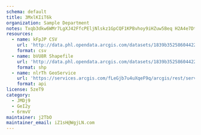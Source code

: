 ```yaml
---
schema: default
title: 3MxlKIiT6k 
organization: Sample Department 
notes: Txqb3dkw6WMr7LgXJ42FfcPEljNlskz1GpCQF1KPBvhoy9iHZuw5Beq H2A4e7DtXVDLEOQb fJuspRh9CVIxIW0dTv8zUjo5mrY 
resources:
  - name: kFpJP CSV
    url: 'http://data.phl.opendata.arcgis.com/datasets/1839b35258604422b0b520cbb668df0d_0.csv'
    format: csv
  - name: bVU8R Shapefile
    url: 'http://data.phl.opendata.arcgis.com/datasets/1839b35258604422b0b520cbb668df0d_0.zip'
    format: shp
  - name: nlrTh GeoService
    url: 'https://services.arcgis.com/fLeGjb7u4uXqeF9q/arcgis/rest/services/Air_Monitoring_Stations/FeatureServer/0/query'
    format: api
license: 5zeT9 
category:
  - JMDj9 
  - GeI2y 
  - 6rmvV 
maintainer: j2TbO  
maintainer_email: iZ1sH@WgjLN.com
---
```

